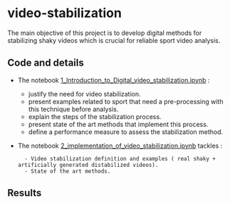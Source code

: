 # video-stabilization
The main objective of this project is to develop digital methods for stabilizing shaky videos which is crucial for reliable sport video analysis.

## Code and details

* The notebook [1_Introduction_to_Digital_video_stabilization.ipynb](https://github.com/centralelyon/video-stabilization/blob/main/1_Introduction_to_Digital_video_stabilization.ipynb) : 

	- justify the need for video stabilization.
	- present examples related to sport that need a pre-processing with this technique before analysis.
	- explain the steps of the stabilization process.
	- present state of the art methods that implement this process.
	- define a performance measure to assess the stabilization method.

* The notebook [2_implementation_of_video_stabilization.ipynb](https://github.com/centralelyon/video-stabilization/blob/main/2_implementation_of_video_stabilization.ipynb) tackles : 

    	- Video stabilization definition and examples ( real shaky + artificially generated distabilized videos).
    	- State of the art methods.


## Results
